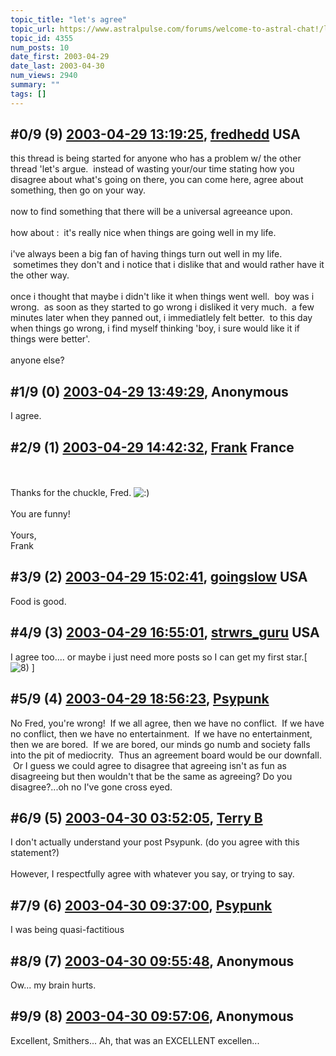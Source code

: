 ```yaml
---
topic_title: "let's agree"
topic_url: https://www.astralpulse.com/forums/welcome-to-astral-chat!/let-s-agree
topic_id: 4355
num_posts: 10
date_first: 2003-04-29
date_last: 2003-04-30
num_views: 2940
summary: ""
tags: []
---
```


## \#0/9 (9) [2003-04-29 13:19:25](https://www.astralpulse.com/forums/index.php?msg=120062), [fredhedd](https://www.astralpulse.com/forums/profile/?u=692) USA ##
<section>
this thread is being started for anyone who has a problem w/ the other thread 'let's argue.  instead of wasting your/our time stating how you disagree about what's going on there, you can come here, agree about something, then go on your way.
<br>
<br>
now to find something that there will be a universal agreeance upon.
<br>
<br>
how about :  it's really nice when things are going well in my life.
<br>
<br>
i've always been a big fan of having things turn out well in my life.  sometimes they don't and i notice that i dislike that and would rather have it the other way.
<br>
<br>
once i thought that maybe i didn't like it when things went well.  boy was i wrong.  as soon as they started to go wrong i disliked it very much.  a few minutes later when they panned out, i immediatlely felt better.  to this day when things go wrong, i find myself thinking 'boy, i sure would like it if things were better'.
<br>
<br>
anyone else?
</section>

## \#1/9 (0) [2003-04-29 13:49:29](https://www.astralpulse.com/forums/index.php?msg=29572), Anonymous  ##
<section>
I agree.
</section>

## \#2/9 (1) [2003-04-29 14:42:32](https://www.astralpulse.com/forums/index.php?msg=29581), [Frank](https://www.astralpulse.com/forums/profile/?u=359) France ##
<section>
<br>
<br>
Thanks for the chuckle, Fred.
<img alt=":)" class="smiley" src="https://www.astralpulse.com/forums/Smileys/fugue/smiley.png" title="Smiley"/>
<br>
<br>
You are funny!
<br>
<br>
Yours,
<br>
Frank
<br>
</section>

## \#3/9 (2) [2003-04-29 15:02:41](https://www.astralpulse.com/forums/index.php?msg=29586), [goingslow](https://www.astralpulse.com/forums/profile/?u=1529) USA ##
<section>
Food is good.
</section>

## \#4/9 (3) [2003-04-29 16:55:01](https://www.astralpulse.com/forums/index.php?msg=29604), [strwrs_guru](https://www.astralpulse.com/forums/profile/?u=2207) USA ##
<section>
I agree too.... or maybe i just need more posts so I can get my first star.[
<img alt="8)" class="smiley" src="https://www.astralpulse.com/forums/Smileys/fugue/cool.png" title="Cool"/>
]
</section>

## \#5/9 (4) [2003-04-29 18:56:23](https://www.astralpulse.com/forums/index.php?msg=29628), [Psypunk](https://www.astralpulse.com/forums/profile/?u=2190)  ##
<section>
No Fred, you're wrong!  If we all agree, then we have no conflict.  If we have no conflict, then we have no entertainment.  If we have no entertainment, then we are bored.  If we are bored, our minds go numb and society falls into the pit of mediocrity.  Thus an agreement board would be our downfall.  Or I guess we could agree to disagree that agreeing isn't as fun as disagreeing but then wouldn't that be the same as agreeing? Do you disagree?...oh no I've gone cross eyed.
<br>
</section>

## \#6/9 (5) [2003-04-30 03:52:05](https://www.astralpulse.com/forums/index.php?msg=29686), [Terry B](https://www.astralpulse.com/forums/profile/?u=2199)  ##
<section>
I don't actually understand your post Psypunk. (do you agree with this statement?)
<br>
<br>
However, I respectfully agree with whatever you say, or trying to say.
</section>

## \#7/9 (6) [2003-04-30 09:37:00](https://www.astralpulse.com/forums/index.php?msg=29712), [Psypunk](https://www.astralpulse.com/forums/profile/?u=2190)  ##
<section>
I was being quasi-factitious
</section>

## \#8/9 (7) [2003-04-30 09:55:48](https://www.astralpulse.com/forums/index.php?msg=29718), Anonymous  ##
<section>
Ow... my brain hurts.
</section>

## \#9/9 (8) [2003-04-30 09:57:06](https://www.astralpulse.com/forums/index.php?msg=29719), Anonymous  ##
<section>
Excellent, Smithers... Ah, that was an EXCELLENT excellen...
</section>
